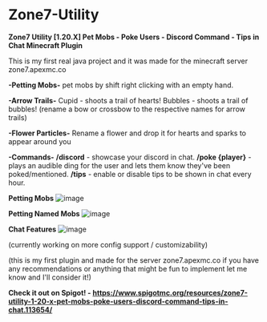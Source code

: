 # Zone7-Utility
**Zone7 Utility [1.20.X] Pet Mobs - Poke Users - Discord Command - Tips in Chat 
Minecraft Plugin**

This is my first real java project and it was made for the minecraft server zone7.apexmc.co

**-Petting Mobs-**
pet mobs by shift right clicking with an empty hand.

**-Arrow Trails-**
Cupid - shoots a trail of hearts!
Bubbles - shoots a trail of bubbles!
(rename a bow or crossbow to the respective names for arrow trails)

**-Flower Particles-**
Rename a flower and drop it for hearts and sparks to appear around you

**-Commands-**
**/discord** - showcase your discord in chat.
**/poke {player}** - plays an audible ding for the user and lets them know they've been poked/mentioned.
**/tips** - enable or disable tips to be shown in chat every hour.

**Petting Mobs**
![image](https://github.com/TinsleyDevers/Zone7-Utility/assets/75707609/311a0ad4-fa4d-437b-94c3-21e461a19033)


**Petting Named Mobs**
![image](https://github.com/TinsleyDevers/Zone7-Utility/assets/75707609/056ca162-4a1a-4ca6-bc82-d86161474311)


**Chat Features**
![image](https://github.com/TinsleyDevers/Zone7-Utility/assets/75707609/c1204ced-9cf2-4c06-b650-33e5098a184c)

(currently working on more config support / customizability)

(this is my first plugin and made for the server zone7.apexmc.co if you have any recommendations or anything that might be fun to implement let me know and I'll consider it!)

**Check it out on Spigot! -
https://www.spigotmc.org/resources/zone7-utility-1-20-x-pet-mobs-poke-users-discord-command-tips-in-chat.113654/**
